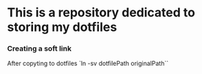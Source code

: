 # This is a repository dedicated to storing my dotfiles

### Creating a soft link
After copyting to dotfiles
`ln -sv dotfilePath originalPath``
